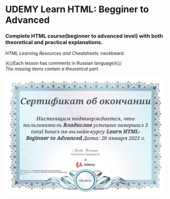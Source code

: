 # UDEMY Learn HTML: Begginer to Advanced #

### Complete HTML course(beginner to advanced level) with both theoretical and practical explanations. ###  
_HTML Learning Resources and Cheatsheets_ :neckbeard:  
    
🇷🇺Each lesson has comments in Russian language🇷🇺  
_The missing items contain a theoretical part._

![Сourse completion certificate](https://github.com/progerSapog/Learn-HTML-Begginer-to-Advanced/blob/main/%D0%A1%D0%B5%D1%80%D1%82%D0%B8%D1%84%D0%B8%D0%BA%D0%B0%D1%82%20%D0%BE%D0%B1%20%D0%BE%D0%BA%D0%BE%D0%BD%D1%87%D0%B0%D0%BD%D0%B8%D0%B8%20%D0%BA%D1%83%D1%80%D1%81%D0%B0.jpg)
